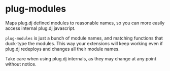 # plug-modules

Maps plug.dj defined modules to reasonable names, so you can more easily access internal plug.dj javascript.

`plug-modules` is just a bunch of module names, and matching functions that duck-type the modules. This way your extensions will keep working even if plug.dj redeploys and changes all their module names.

Take care when using plug.dj internals, as they may change at any point without notice.
